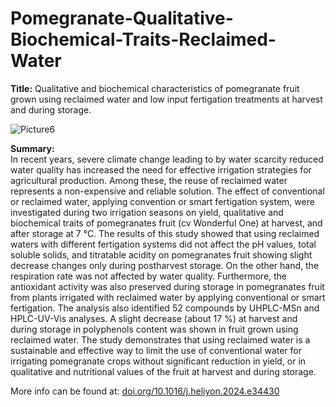 # Pomegranate-Qualitative-Biochemical-Traits-Reclaimed-Water
**Title:** Qualitative and biochemical characteristics of pomegranate fruit grown using reclaimed water and low input fertigation treatments at harvest and during storage. 

![Picture6](https://github.com/user-attachments/assets/97268391-7db5-42b7-bb66-92d8836baef2)


**Summary:**  
In recent years, severe climate change leading to by water scarcity reduced water quality has increased the need for effective irrigation strategies for agricultural production. Among these, the reuse of reclaimed water represents a non-expensive and reliable solution. The effect of conventional or reclaimed water, applying convention or smart fertigation system, were investigated during two irrigation seasons on yield, qualitative and biochemical traits of pomegranates fruit (cv Wonderful One) at harvest, and after storage at 7 °C. The results of this study showed that using reclaimed waters with different fertigation systems did not affect the pH values, total soluble solids, and titratable acidity on pomegranates fruit showing slight decrease changes only during postharvest storage. On the other hand, the respiration rate was not affected by water quality. Furthermore, the antioxidant activity was also preserved during storage in pomegranates fruit from plants irrigated with reclaimed water by applying conventional or smart fertigation. The analysis also identified 52 compounds by UHPLC-MSn and HPLC-UV-Vis analyses. A slight decrease (about 17 %) at harvest and during storage in polyphenols content was shown in fruit grown using reclaimed water. The study demonstrates that using reclaimed water is a sustainable and effective way to limit the use of conventional water for irrigating pomegranate crops without significant reduction in yield, or in qualitative and nutritional values of the fruit at harvest and during storage.

More info can be found at: [doi.org/10.1016/j.heliyon.2024.e34430](https://doi.org/10.1016/j.heliyon.2024.e34430)
